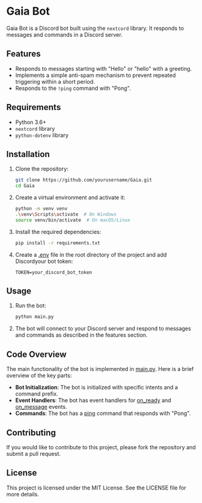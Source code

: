 # Gaia Bot

Gaia Bot is a Discord bot built using the `nextcord` library. It responds to messages and commands in a Discord server.

## Features

- Responds to messages starting with "Hello" or "hello" with a greeting.
- Implements a simple anti-spam mechanism to prevent repeated triggering within a short period.
- Responds to the `!ping` command with "Pong".

## Requirements

- Python 3.6+
- `nextcord` library
- `python-dotenv` library

## Installation

1. Clone the repository:

    ```sh
    git clone https://github.com/yourusername/Gaia.git
    cd Gaia
    ```

2. Create a virtual environment and activate it:

    ```sh
    python -m venv venv
    .\venv\Scripts\activate  # On Windows
    source venv/bin/activate  # On macOS/Linux
    ```

3. Install the required dependencies:

    ```sh
    pip install -r requirements.txt
    ```

4. Create a [.env](http://_vscodecontentref_/1) file in the root directory of the project and add  Discordyour bot token:

    ```env
    TOKEN=your_discord_bot_token
    ```

## Usage

1. Run the bot:

    ```sh
    python main.py
    ```

2. The bot will connect to your Discord server and respond to messages and commands as described in the features section.

## Code Overview

The main functionality of the bot is implemented in [main.py](http://_vscodecontentref_/2). Here is a brief overview of the key parts:

- **Bot Initialization**: The bot is initialized with specific intents and a command prefix.
- **Event Handlers**: The bot has event handlers for [on_ready](http://_vscodecontentref_/3) and [on_message](http://_vscodecontentref_/4) events.
- **Commands**: The bot has a [ping](http://_vscodecontentref_/5) command that responds with "Pong".

## Contributing

If you would like to contribute to this project, please fork the repository and submit a pull request.

## License

This project is licensed under the MIT License. See the LICENSE file for more details.